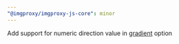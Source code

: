 ```yaml
---
"@imgproxy/imgproxy-js-core": minor
---
```


Add support for numeric direction value in [gradient](https://docs.imgproxy.net/usage/processing#gradient) option
